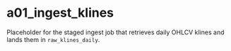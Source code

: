 # a01_ingest_klines

Placeholder for the staged ingest job that retrieves daily OHLCV klines and lands them in `raw_klines_daily`.
